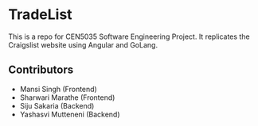 # TradeList
This is a repo for CEN5035 Software Engineering Project. It replicates the Craigslist website using Angular and GoLang.


## Contributors
* Mansi Singh  (Frontend)
* Sharwari Marathe  (Frontend)
* Siju Sakaria (Backend)
* Yashasvi Mutteneni (Backend)



